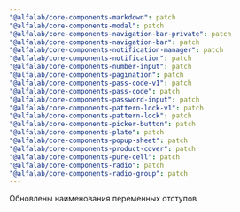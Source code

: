 ```yaml
---
"@alfalab/core-components-markdown": patch
"@alfalab/core-components-modal": patch
"@alfalab/core-components-navigation-bar-private": patch
"@alfalab/core-components-navigation-bar": patch
"@alfalab/core-components-notification-manager": patch
"@alfalab/core-components-notification": patch
"@alfalab/core-components-number-input": patch
"@alfalab/core-components-pagination": patch
"@alfalab/core-components-pass-code-v1": patch
"@alfalab/core-components-pass-code": patch
"@alfalab/core-components-password-input": patch
"@alfalab/core-components-pattern-lock-v1": patch
"@alfalab/core-components-pattern-lock": patch
"@alfalab/core-components-picker-button": patch
"@alfalab/core-components-plate": patch
"@alfalab/core-components-popup-sheet": patch
"@alfalab/core-components-product-cover": patch
"@alfalab/core-components-pure-cell": patch
"@alfalab/core-components-radio": patch
"@alfalab/core-components-radio-group": patch
---
```


Обновлены наименования переменных отступов
